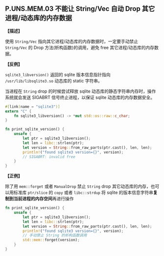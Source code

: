 ## P.UNS.MEM.03  不能让 String/Vec 自动 Drop 其它进程/动态库的内存数据

**【描述】**

使用 `String/Vec` 指向其它进程/动态库的内存数据时，一定要手动禁止 `String/Vec` 的 Drop 方法(析构函数)的调用，避免 free 其它进程/动态库的内存数据。

**【反例】**

`sqlite3_libversion()` 返回的 sqlite 版本信息指针指向 `/usr/lib/libsqlite3.so` 动态库的 static 字符串。

当进程在 `String` drop 的时候尝试释放 sqlite 动态库的静态字符串内存时，操作系统就会发送 SIGABRT 信号终止进程，以保证 sqlite 动态库的内存数据安全。

```rust
#[link(name = "sqlite3")]
extern "C" {
    fn sqlite3_libversion() -> *mut std::os::raw::c_char;
}

fn print_sqlite_version() {
    unsafe {
        let ptr = sqlite3_libversion();
        let len = libc::strlen(ptr);
        let version = String::from_raw_parts(ptr.cast(), len, len);
        println!("found sqlite3 version={}", version);
        // SIGABRT: invalid free
    }
}
```

**【正例】**

除了用 `mem::forget` 或者 `ManualDrop` 禁止 `String` drop 其它动态库的内存，也可以用标准库 `ptr/slice` 的 `copy` 或者 `libc::strdup` 将 sqlite 的版本信息字符串**复制到当前进程的内存空间**再进行操作

```rust
fn print_sqlite_version() {
    unsafe {
        let ptr = sqlite3_libversion();
        let len = libc::strlen(ptr);
        let version = String::from_raw_parts(ptr.cast(), len, len);
        println!("found sqlite3 version={}", version);
        // 手动禁止 String 的析构函数调用
        std::mem::forget(version);
    }
}
```
